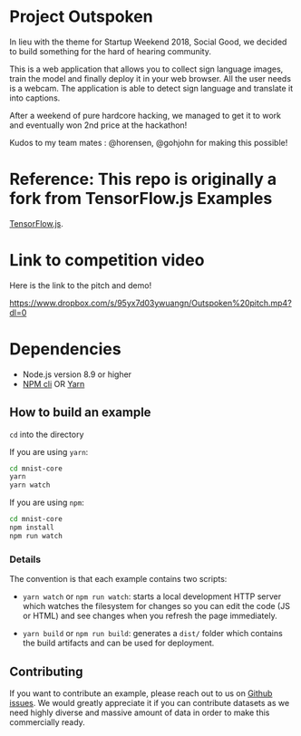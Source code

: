 # Project Outspoken

In lieu with the theme for Startup Weekend 2018, Social Good, we decided to build something for the hard of hearing community.

This is a web application that allows you to collect sign language images, train the model and finally deploy it in your web browser. All the user needs is a webcam. The application is able to detect sign language and translate it into captions. 

After a weekend of pure hardcore hacking, we managed to get it to work and eventually won 2nd price at the hackathon!

Kudos to my team mates : @horensen, @gohjohn for making this possible!

# Reference: This repo is originally a fork from TensorFlow.js Examples

[TensorFlow.js](http://js.tensorflow.org).


# Link to competition video

Here is the link to the pitch and demo!

https://www.dropbox.com/s/95yx7d03ywuangn/Outspoken%20pitch.mp4?dl=0

# Dependencies

 - Node.js version 8.9 or higher
 - [NPM cli](https://docs.npmjs.com/cli/npm) OR [Yarn](https://yarnpkg.com/en/)


## How to build an example
`cd` into the directory

If you are using `yarn`:

```sh
cd mnist-core
yarn
yarn watch
```

If you are using `npm`:
```sh
cd mnist-core
npm install
npm run watch
```

### Details

The convention is that each example contains two scripts:

- `yarn watch` or `npm run watch`: starts a local development HTTP server which watches the
filesystem for changes so you can edit the code (JS or HTML) and see changes when you refresh the page immediately.

- `yarn build` or `npm run build`: generates a `dist/` folder which contains the build artifacts and
can be used for deployment.

## Contributing

If you want to contribute an example, please reach out to us on
[Github issues](https://github.com/thejerrytan/vbox/issues). We would greatly appreciate it if you can contribute datasets as we need highly diverse and massive amount of data in order to make this commercially ready.
